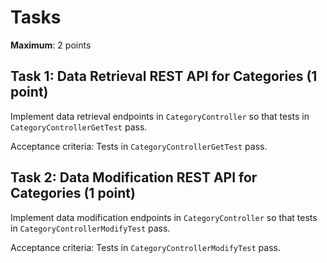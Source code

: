 # Tasks

**Maximum**: 2 points

## Task 1: Data Retrieval REST API for Categories (1 point)
Implement data retrieval endpoints in `CategoryController` so that tests in `CategoryControllerGetTest` pass.

Acceptance criteria: Tests in `CategoryControllerGetTest` pass.

## Task 2: Data Modification REST API for Categories (1 point)
Implement data modification endpoints in `CategoryController` so that tests in `CategoryControllerModifyTest` pass.

Acceptance criteria: Tests in `CategoryControllerModifyTest` pass.
